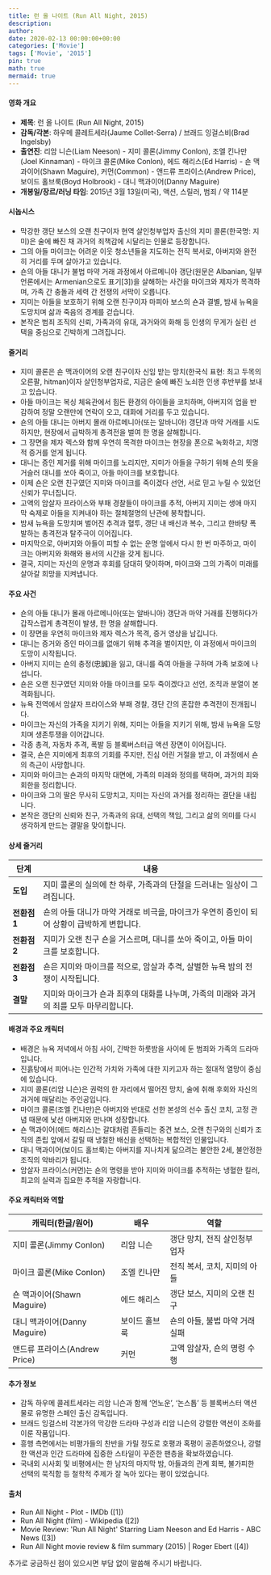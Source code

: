```yaml
---
title: 런 올 나이트 (Run All Night, 2015)
description: 
author: 
date: 2020-02-13 00:00:00+00:00
categories: ['Movie']
tags: ['Movie', '2015']
pin: true
math: true
mermaid: true
---
```

#### 영화 개요

- **제목**: 런 올 나이트 (Run All Night, 2015)  
- **감독/각본**: 하우메 콜레트세라(Jaume Collet-Serra) / 브래드 잉걸스비(Brad Ingelsby)  
- **출연진**: 리암 니슨(Liam Neeson) - 지미 콜론(Jimmy Conlon), 조엘 킨나만(Joel Kinnaman) - 마이크 콜론(Mike Conlon), 에드 해리스(Ed Harris) - 숀 맥과이어(Shawn Maguire), 커먼(Common) - 앤드류 프라이스(Andrew Price), 보이드 홀브룩(Boyd Holbrook) - 대니 맥과이어(Danny Maguire)
- **개봉일/장르/러닝 타임**: 2015년 3월 13일(미국), 액션, 스릴러, 범죄 / 약 114분

#### 시놉시스

- 막강한 갱단 보스의 오랜 친구이자 현역 살인청부업자 출신의 지미 콜론(한국명: 지미)은 술에 빠진 채 과거의 죄책감에 시달리는 인물로 등장합니다.
- 그의 아들 마이크는 어려운 이웃 청소년들을 지도하는 전직 복서로, 아버지와 완전히 거리를 두며 살아가고 있습니다.
- 숀의 아들 대니가 불법 마약 거래 과정에서 아르메니아 갱단(원문은 Albanian, 일부 언론에서는 Armenian으로도 표기[3])을 살해하는 사건을 마이크와 제자가 목격하며, 가족 간 충돌과 세력 간 전쟁의 서막이 오릅니다.
- 지미는 아들을 보호하기 위해 오랜 친구이자 마피아 보스의 숀과 결별, 밤새 뉴욕을 도망치며 삶과 죽음의 경계를 걷습니다.
- 본작은 범죄 조직의 신뢰, 가족과의 유대, 과거와의 화해 등 인생의 무게가 실린 선택을 중심으로 긴박하게 그려집니다.

#### 줄거리

- 지미 콜론은 숀 맥과이어의 오랜 친구이자 신임 받는 망치(한국식 표현: 최고 두목의 오른팔, hitman)이자 살인청부업자로, 지금은 술에 빠진 노쇠한 인생 후반부를 보내고 있습니다.
- 아들 마이크는 복싱 체육관에서 힘든 환경의 아이들을 코치하며, 아버지의 업을 반감하여 정말 오랜만에 연락이 오고, 대화에 거리를 두고 있습니다.
- 숀의 아들 대니는 아버지 몰래 아르메니아(또는 알바니아) 갱단과 마약 거래를 시도하지만, 현장에서 급박하게 총격전을 벌여 한 명을 살해합니다.
- 그 장면을 제자 렉스와 함께 우연히 목격한 마이크는 현장을 폰으로 녹화하고, 치명적 증거를 얻게 됩니다.
- 대니는 증인 제거를 위해 마이크를 노리지만, 지미가 아들을 구하기 위해 숀의 뜻을 거슬러 대니를 쏘아 죽이고, 아들 마이크를 보호합니다.
- 이제 숀은 오랜 친구였던 지미와 마이크를 죽이겠다 선언, 서로 믿고 누릴 수 있었던 신뢰가 무너집니다.
- 고액의 암살자 프라이스와 부패 경찰들이 마이크를 추적, 아버지 지미는 생애 마지막 숙제로 아들을 지켜내야 하는 절체절명의 난관에 봉착합니다.
- 밤새 뉴욕을 도망치며 벌어진 추격과 혈투, 갱단 내 배신과 복수, 그리고 한바탕 폭발하는 총격전과 탈주극이 이어집니다.
- 마지막으로, 아버지와 아들이 피할 수 없는 운명 앞에서 다시 한 번 마주하고, 마이크는 아버지와 화해와 용서의 시간을 갖게 됩니다.
- 결국, 지미는 자신의 운명과 후회를 담대히 맞이하며, 마이크와 그의 가족이 미래를 살아갈 희망을 지켜냅니다.

#### 주요 사건

- 숀의 아들 대니가 몰래 아르메니아(또는 알바니아) 갱단과 마약 거래를 진행하다가 갑작스럽게 총격전이 발생, 한 명을 살해합니다.
- 이 장면을 우연히 마이크와 제자 렉스가 목격, 증거 영상을 남깁니다.
- 대니는 증거와 증인 마이크를 없애기 위해 추격을 벌이지만, 이 과정에서 마이크의 도망이 시작됩니다.
- 아버지 지미는 숀의 충정(忠誠)을 잃고, 대니를 죽여 아들을 구하며 가족 보호에 나섭니다.
- 숀은 오랜 친구였던 지미와 아들 마이크를 모두 죽이겠다고 선언, 조직과 분열이 본격화됩니다.
- 뉴욕 전역에서 암살자 프라이스와 부패 경찰, 갱단 간의 혼잡한 추격전이 전개됩니다.
- 마이크는 자신의 가족을 지키기 위해, 지미는 아들을 지키기 위해, 밤새 뉴욕을 도망치며 생존투쟁을 이어갑니다.
- 각종 총격, 자동차 추격, 폭발 등 블록버스터급 액션 장면이 이어집니다.
- 결국, 숀은 지미에게 최후의 기회를 주지만, 진심 어린 거절을 받고, 이 과정에서 숀의 측근이 사망합니다.
- 지미와 마이크는 숀과의 마지막 대면에, 가족의 미래와 정의를 택하며, 과거의 죄와 회한을 정리합니다.
- 마이크와 그의 딸은 무사히 도망치고, 지미는 자신의 과거를 정리하는 결단을 내립니다.
- 본작은 갱단의 신뢰와 친구, 가족과의 유대, 선택의 책임, 그리고 삶의 의미를 다시 생각하게 만드는 결말을 맞이합니다.

#### 상세 줄거리

| **단계**      | **내용**                                                                                  |
|---------------|-------------------------------------------------------------------------------------------|
| **도입**      | 지미 콜론의 실의에 찬 하루, 가족과의 단절을 드러내는 일상이 그려집니다.                    |
| **전환점 1**  | 숀의 아들 대니가 마약 거래로 비극을, 마이크가 우연히 증인이 되어 상황이 급박하게 변합니다. |
| **전환점 2**  | 지미가 오랜 친구 숀을 거스르며, 대니를 쏘아 죽이고, 아들 마이크를 보호합니다.              |
| **전환점 3**  | 숀은 지미와 마이크를 적으로, 암살과 추격, 살벌한 뉴욕 밤의 전쟁이 시작됩니다.              |
| **결말**      | 지미와 마이크가 숀과 최후의 대화를 나누며, 가족의 미래와 과거의 죄를 모두 마무리합니다.    |

#### 배경과 주요 캐릭터

- 배경은 뉴욕 저녁에서 아침 사이, 긴박한 하룻밤을 사이에 둔 범죄와 가족의 드라마입니다.
- 진흙탕에서 피어나는 인간적 가치와 가족에 대한 지키고자 하는 절대적 열망이 중심에 있습니다.
- 지미 콜론(리암 니슨)은 권력의 한 자리에서 떨어진 망치, 술에 취해 후회와 자신의 과거에 매달리는 주인공입니다.
- 마이크 콜론(조엘 킨나만)은 아버지와 반대로 선한 본성의 선수 출신 코치, 고정 관념 때문에 낯선 아버지와 만나며 성장합니다.
- 숀 맥과이어(에드 해리스)는 갈대처럼 흔들리는 중견 보스, 오랜 친구와의 신뢰가 조직의 존립 앞에서 갈릴 때 냉철한 배신을 선택하는 복합적인 인물입니다.
- 대니 맥과이어(보이드 홀브룩)는 아버지를 지나치게 닮으려는 불안한 2세, 불안정한 조직의 악바리가 됩니다.
- 암살자 프라이스(커먼)는 숀의 명령을 받아 지미와 마이크를 추적하는 냉혈한 킬러, 최고의 실력과 집요한 추적을 자랑합니다.

#### 주요 캐릭터와 역할

| **캐릭터(한글/원어)**            | **배우**          | **역할**                          |
|-----------------------------------|-------------------|------------------------------------|
| 지미 콜론(Jimmy Conlon)           | 리암 니슨         | 갱단 망치, 전직 살인청부업자        |
| 마이크 콜론(Mike Conlon)          | 조엘 킨나만       | 전직 복서, 코치, 지미의 아들        |
| 숀 맥과이어(Shawn Maguire)        | 에드 해리스       | 갱단 보스, 지미의 오랜 친구         |
| 대니 맥과이어(Danny Maguire)      | 보이드 홀브룩     | 숀의 아들, 불법 마약 거래 실패       |
| 앤드류 프라이스(Andrew Price)     | 커먼              | 고액 암살자, 숀의 명령 수행          |

#### 추가 정보

- 감독 하우메 콜레트세라는 리암 니슨과 함께 ‘언노운’, ‘논스톱’ 등 블록버스터 액션물로 유명한 스페인 출신 감독입니다.
- 브래드 잉걸스비 각본가의 막강한 드라마 구성과 리암 니슨의 강렬한 액션이 조화를 이룬 작품입니다.
- 흥행 측면에서는 비평가들의 찬반을 가릴 정도로 호평과 혹평이 공존하였으나, 강렬한 액션과 인간 드라마에 집중한 스타일이 꾸준한 팬층을 확보하였습니다.
- 국내외 시사회 및 비평에서는 한 남자의 마지막 밤, 아들과의 관계 회복, 불가피한 선택의 묵직함 등 철학적 주제가 잘 녹아 있다는 평이 있었습니다.

#### 출처

- Run All Night - Plot - IMDb ([1])
- Run All Night (film) - Wikipedia ([2])
- Movie Review: 'Run All Night' Starring Liam Neeson and Ed Harris - ABC News ([3])
- Run All Night movie review & film summary (2015) | Roger Ebert ([4])

추가로 궁금하신 점이 있으시면 부담 없이 말씀해 주시기 바랍니다.
